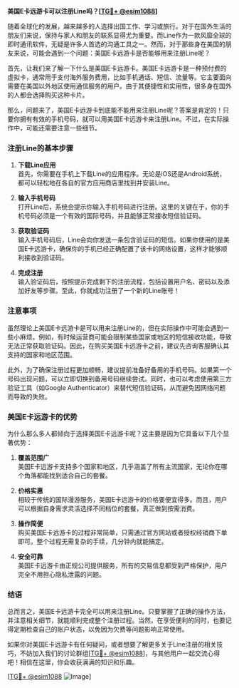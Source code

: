 **美国E卡远游卡可以注册Line吗？[[TG💪+ @esim1088](https://t.me/s/esim1088)]**

随着全球化的发展，越来越多的人选择出国工作、学习或旅行。对于在国外生活的朋友们来说，保持与家人和朋友的联系显得尤为重要。而Line作为一款风靡全球的即时通讯软件，无疑是许多人首选的沟通工具之一。然而，对于那些身在美国的朋友来说，可能会遇到一个问题：美国E卡远游卡是否能够用来注册Line呢？

首先，让我们来了解一下什么是美国E卡远游卡。美国E卡远游卡是一种预付费的虚拟卡，通常用于支付海外服务费用，比如手机通话、短信、流量等。它主要面向需要在美国以外地区使用通信服务的用户。由于其便捷性和实用性，很多身在国外的人都会选择购买这种卡片。

那么，问题来了，美国E卡远游卡到底能不能用来注册Line呢？答案是肯定的！只要你拥有有效的手机号码，就可以用美国E卡远游卡来注册Line。不过，在实际操作中，可能还需要注意一些细节。

### 注册Line的基本步骤

1. **下载Line应用**  
   首先，你需要在手机上下载Line的应用程序。无论是iOS还是Android系统，都可以轻松地在各自的官方应用商店里找到并安装Line。

2. **输入手机号码**  
   打开Line后，系统会提示你输入手机号码进行注册。这里的关键在于，你的手机号码必须是一个有效的国际号码，并且能够正常接收短信验证码。

3. **获取验证码**  
   输入手机号码后，Line会向你发送一条包含验证码的短信。如果你使用的是美国E卡远游卡，确保你的手机已经正确配置了该卡的网络设置，这样才能够顺利接收到验证码。

4. **完成注册**  
   输入验证码后，按照提示完成剩下的注册流程，包括设置用户名、密码以及添加好友等步骤。至此，你就成功注册了一个新的Line账号！

### 注意事项

虽然理论上美国E卡远游卡是可以用来注册Line的，但在实际操作中可能会遇到一些小麻烦。例如，有时候运营商可能会限制某些国家或地区的短信接收功能，导致无法正常获取验证码。因此，在购买美国E卡远游卡之前，建议先咨询客服确认其支持的国家和地区范围。

此外，为了确保注册过程更加顺畅，建议提前准备好备用的手机号码。如果第一个号码出现问题，可以立即切换到备用号码继续尝试。同时，也可以考虑使用第三方验证工具（如Google Authenticator）来替代短信验证码，从而避免因网络问题而导致的失败。

### 美国E卡远游卡的优势

为什么那么多人都倾向于选择美国E卡远游卡呢？这主要是因为它具备以下几个显著优势：

1. **覆盖范围广**  
   美国E卡远游卡支持多个国家和地区，几乎涵盖了所有主流国家，无论你在哪个角落都能找到适合自己的套餐。

2. **价格实惠**  
   相较于传统的国际漫游服务，美国E卡远游卡的价格要便宜得多。而且，用户可以根据自身需求灵活选择不同档位的套餐，真正做到按需消费。

3. **操作简便**  
   购买美国E卡远游卡的过程非常简单，只需通过官方网站或者授权经销商下单即可。整个过程无需复杂的手续，几分钟内就能搞定。

4. **安全可靠**  
   美国E卡远游卡由正规公司提供服务，所有的交易信息都受到严格保护，用户完全不用担心隐私泄露的问题。

### 结语

总而言之，美国E卡远游卡完全可以用来注册Line。只要掌握了正确的操作方法，并注意相关细节，就能顺利完成整个注册过程。当然，在享受便利的同时，也要记得定期检查自己的账户状态，以免因为欠费等问题影响正常使用。

如果你对美国E卡远游卡有任何疑问，或者想要了解更多关于Line注册的相关技巧，不妨加入我们的讨论群组[[TG💪+ @esim1088](https://t.me/s/esim1088)]，与其他用户一起交流心得吧！相信在这里，你会收获满满的知识和乐趣。

[[TG💪+ @esim1088](https://t.me/s/esim1088) ![Image](https://i.postimg.cc/4NQfJmqS/Snipaste-2025-05-13-00-14-12.png)]